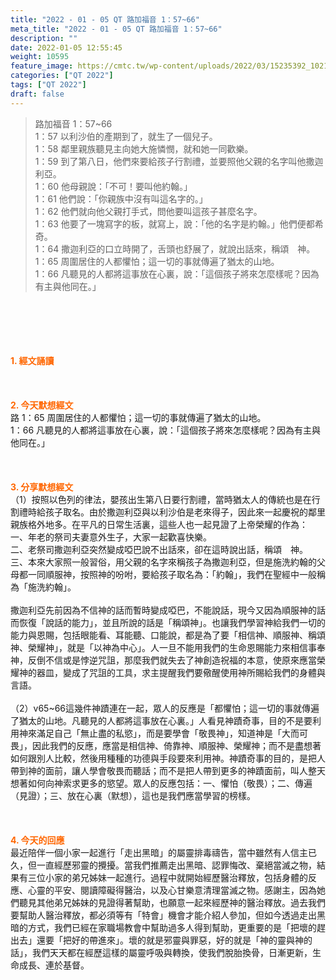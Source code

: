 ```yaml
---
title: "2022 - 01 - 05 QT 路加福音 1：57~66"
meta_title: "2022 - 01 - 05 QT 路加福音 1：57~66"
description: ""
date: 2022-01-05 12:55:45
weight: 10595
feature_image: https://cmtc.tw/wp-content/uploads/2022/03/15235392_10211799862337740_180693556567566654_o-1.webp
categories: ["QT 2022"]
tags: ["QT 2022"]
draft: false
---
```


<blockquote>路加福音 1：57~66<br />
1：57 以利沙伯的產期到了，就生了一個兒子。<br />
1：58 鄰里親族聽見主向她大施憐憫，就和她一同歡樂。<br />
1：59 到了第八日，他們來要給孩子行割禮，並要照他父親的名字叫他撒迦利亞。<br />
1：60 他母親說：「不可！要叫他約翰。」<br />
1：61 他們說：「你親族中沒有叫這名字的。」<br />
1：62 他們就向他父親打手式，問他要叫這孩子甚麼名字。<br />
1：63 他要了一塊寫字的板，就寫上，說：「他的名字是約翰。」他們便都希奇。<br />
1：64 撒迦利亞的口立時開了，舌頭也舒展了，就說出話來，稱頌　神。<br />
1：65 周圍居住的人都懼怕；這一切的事就傳遍了猶太的山地。<br />
1：66 凡聽見的人都將這事放在心裏，說：「這個孩子將來怎麼樣呢？因為有主與他同在。」</blockquote><br />
&nbsp;<br />
<br />
&nbsp;<br />
<br />
<span style="color: #ff6600;"><strong>1. </strong><strong>經文誦讀</strong></span><br />
<br />
<span style="color: #ff6600;"><strong> </strong></span><br />
<br />
<span style="color: #ff6600;"><strong>2. 今天默想</strong><strong>經文<br />
</strong></span>路 1：65 周圍居住的人都懼怕；這一切的事就傳遍了猶太的山地。<br />
1：66 凡聽見的人都將這事放在心裏，說：「這個孩子將來怎麼樣呢？因為有主與他同在。」<br />
<br />
&nbsp;<br />
<br />
<span style="color: #ff6600;"><strong>3. 分享默想經文<br />
</strong></span>（1）按照以色列的律法，嬰孩出生第八日要行割禮，當時猶太人的傳統也是在行割禮時給孩子取名。由於撒迦利亞與以利沙伯是老來得子，因此來一起慶祝的鄰里親族格外地多。在平凡的日常生活裏，這些人也一起見證了上帝榮耀的作為：<br />
一、年老的祭司夫妻意外生子，大家一起歡喜快樂。<br />
二、老祭司撒迦利亞突然變成啞巴說不出話來，卻在這時說出話，稱頌　神。<br />
三、本來大家照一般習俗，用父親的名字來稱孩子為撒迦利亞，但是施洗約翰的父母都一同順服神，按照神的吩咐，要給孩子取名為：「約翰」，我們在聖經中一般稱為「施洗約翰」。<br />
<br />
撒迦利亞先前因為不信神的話而暫時變成啞巴，不能說話，現今又因為順服神的話而恢復「說話的能力」，並且所說的話是「稱頌神」。也讓我們學習神給我們一切的能力與恩賜，包括眼能看、耳能聽、口能說，都是為了要「相信神、順服神、稱頌神、榮耀神」，就是「以神為中心」。人一旦不能用我們的生命恩賜能力來相信事奉神，反倒不信或是悖逆咒詛，那麼我們就失去了神創造祝福的本意，使原來應當榮耀神的器皿，變成了咒詛的工具，求主提醒我們要儆醒使用神所賜給我們的身體與言語。<br />
<br />
（2）v65~66這幾件神蹟連在一起，眾人的反應是「都懼怕；這一切的事就傳遍了猶太的山地。凡聽見的人都將這事放在心裏。」人看見神蹟奇事，目的不是要利用神來滿足自己「無止盡的私慾」，而是要學會「敬畏神」，知道神是「大而可畏」，因此我們的反應，應當是相信神、倚靠神、順服神、榮耀神；而不是盡想著如何跟別人比較，然後用種種的功德與手段要來利用神。神蹟奇事的目的，是把人帶到神的面前，讓人學會敬畏而聽話；而不是把人帶到更多的神蹟面前，叫人整天想著如何向神索求更多的慾望。眾人的反應包括：一、懼怕（敬畏）；二、傳遍（見證）；三、放在心裏（默想），這也是我們應當學習的榜樣。<br />
<br />
&nbsp;<br />
<br />
<span style="color: #ff6600;"><strong>4. 今天的回應<br />
</strong></span>最近陪伴一個小家一起進行「走出黑暗」的屬靈排毒禱告，當中雖然有人信主已久，但一直經歷邪靈的攪擾。當我們推薦走出黑暗、認罪悔改、棄絕當滅之物，結果有三位小家的弟兄姊妹一起進行。過程中就開始經歷醫治釋放，包括身體的反應、心靈的平安、閱讀障礙得醫治，以及心甘樂意清理當滅之物。感謝主，因為她們聽見其他弟兄姊妹的見證得著幫助，也願意一起來經歷神的醫治釋放。過去我們要幫助人醫治釋放，都必須等有「特會」機會才能介紹人參加，但如今透過走出黑暗的方式，我們已經在家職場教會中幫助過多人得到幫助，更重要的是「把壞的趕出去」還要「把好的帶進來」。壞的就是邪靈與罪惡，好的就是「神的靈與神的話」，我們天天都在經歷這樣的屬靈呼吸與轉換，使我們脫胎換骨，日漸更新，生命成長、連於基督。<br />
<br />
&nbsp;
        